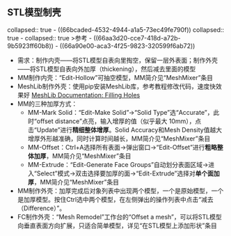 ## STL模型制壳
collapsed:: true
	- ((66bcaded-4532-4944-a1a5-73ec49fe790f))
	  collapsed:: true
		- collapsed:: true
		  >参考
			- ((66aa3d20-cce7-418d-a72b-9b5923ff60b8))
			- ((66a90e00-aca3-4f25-9823-320599f6ab72))
- 需求：制作内壳——将STL模型自表向里掏空，保留一层外表面；制作外壳——将STL模型自表向外加厚（thickening），然后减去里面的模型
- MM制作内壳：“Edit-Hollow”可抽空模型，MM简介见“MeshMixer”条目
- MeshLib制作外壳：使用pip安装MeshLib库，参考教程修改代码，速度快效果好 [MeshLib Documentation: Filling Holes](https://meshlib.io/documentation/ExampleMeshFillHole.html)
- MM的三种加厚方式：
	- MM-Mark Solid：“Edit-Make Solid”->“Solid Type”选“Accurate”，此时“offset distance”点亮，输入增厚的值（似乎最大 10mm），点击“Update”进行**精细整体增厚**。Solid Accuracy和Mesh Density值越大增厚外形越准确，同时计算时间越长，MM简介见“MeshMixer”条目
	- MM-Offset：Ctrl+A选择所有表面->弹出窗口->“Edit-Offset”进行**粗略整体加厚**，MM简介见“MeshMixer”条目
	- MM-Extrude：“Edit-Generate Face Groups”自动划分表面区域->进入“Select”模式->双击选择要加厚的面->“Edit-Extrude”选择对**单个面加厚**，MM简介见“MeshMixer”条目
- MM制作外壳：加厚完成后对象列表中出现两个模型，一个是原始模型，一个是加厚模型。按住Ctrl选中两个模型，在左侧弹出的操作列表中点击“减去（Difference）”。
- FC制作外壳：“Mesh Remodel”工作台的“Offset a mesh”，可以将STL模型向垂直表面方向扩展，只适合简单模型，详见“在STL模型上添加形状”条目